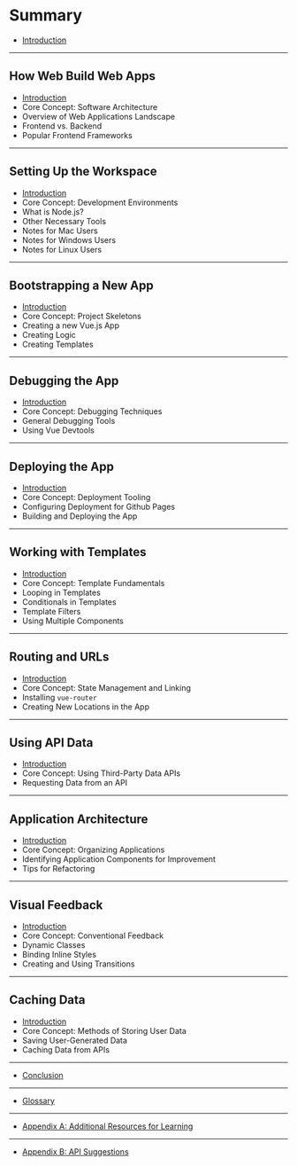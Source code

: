# Summary

* [Introduction](README.md)

----

## How Web Build Web Apps

* [Introduction](todo.md)
* Core Concept: Software Architecture
* Overview of Web Applications Landscape
* Frontend vs. Backend
* Popular Frontend Frameworks
----

## Setting Up the Workspace

* [Introduction](todo.md)
* Core Concept: Development Environments
* What is Node.js?
* Other Necessary Tools
* Notes for Mac Users
* Notes for Windows Users
* Notes for Linux Users
----

## Bootstrapping a New App

* [Introduction](todo.md)
* Core Concept: Project Skeletons
* Creating a new Vue.js App
* Creating Logic
* Creating Templates
----

## Debugging the App

* [Introduction](todo.md)
* Core Concept: Debugging Techniques
* General Debugging Tools
* Using Vue Devtools
----
## Deploying the App

* [Introduction](todo.md)
* Core Concept: Deployment Tooling
* Configuring Deployment for Github Pages
* Building and Deploying the App
----
## Working with Templates

* [Introduction](todo.md)
* Core Concept: Template Fundamentals
* Looping in Templates
* Conditionals in Templates
* Template Filters
* Using Multiple Components
----

## Routing and URLs

* [Introduction](todo.md)
* Core Concept: State Management and Linking
* Installing `vue-router`
* Creating New Locations in the App

----
## Using API Data

* [Introduction](todo.md)
* Core Concept: Using Third-Party Data APIs
* Requesting Data from an API

----

## Application Architecture

* [Introduction](todo.md)
* Core Concept: Organizing Applications
* Identifying Application Components for Improvement
* Tips for Refactoring

----

## Visual Feedback

* [Introduction](todo.md)
* Core Concept: Conventional Feedback
* Dynamic Classes
* Binding Inline Styles
* Creating and Using Transitions

----

## Caching Data

* [Introduction](todo.md)
* Core Concept: Methods of Storing User Data
* Saving User-Generated Data
* Caching Data from APIs

----

* [Conclusion](todo.md)
----

* [Glossary](GLOSSARY.md)
----

* [Appendix A: Additional Resources for Learning](todo.md)
----

* [Appendix B: API Suggestions](todo.md)

